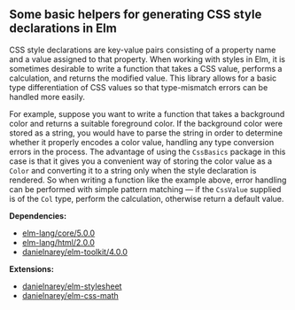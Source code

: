 ## Some basic helpers for generating CSS style declarations in Elm

CSS style declarations are key-value pairs consisting of a property name and a
value assigned to that property. When working with styles in Elm, it is
sometimes desirable to write a function that takes a CSS value, performs a
calculation, and returns the modified value. This library allows for a basic
type differentiation of CSS values so that type-mismatch errors can be handled
more easily.

For example, suppose you want to write a function that takes a background color
and returns a suitable foreground color. If the background color were stored as
a string, you would have to parse the string in order to determine whether it
properly encodes a color value, handling any type conversion errors in the
process. The advantage of using the `CssBasics` package in this case is that it
gives you a convenient way of storing the color value as a `Color` and
converting it to a string only when the style declaration is rendered. So when
writing a function like the example above, error handling can be performed with
simple pattern matching — if the `CssValue` supplied is of the `Col` type,
perform the calculation, otherwise return a default value.

__Dependencies:__
- [elm-lang/core/5.0.0](http://package.elm-lang.org/packages/elm-lang/core/5.0.0)
- [elm-lang/html/2.0.0](http://package.elm-lang.org/packages/elm-lang/html/2.0.0)
- [danielnarey/elm-toolkit/4.0.0](http://package.elm-lang.org/packages/danielnarey/elm-toolkit/4.0.0)

__Extensions:__
- [danielnarey/elm-stylesheet](http://package.elm-lang.org/packages/danielnarey/elm-stylesheet/latest)
- [danielnarey/elm-css-math](http://package.elm-lang.org/packages/danielnarey/elm-css-math/latest)
